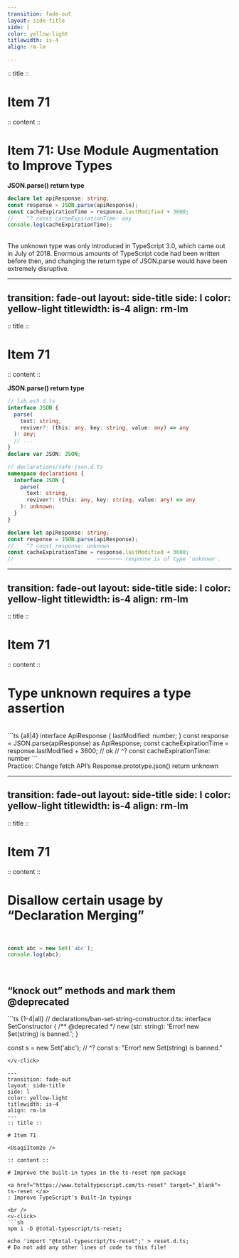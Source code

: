 ```yaml
---
transition: fade-out
layout: side-title
side: l
color: yellow-light
titlewidth: is-4
align: rm-lm

---
```

:: title ::

# Item 71

<UsagiItem2e />

:: content ::

# Item 71: Use Module Augmentation to Improve Types

<b>JSON.parse() return type</b>
```ts {monaco}
declare let apiResponse: string;
const response = JSON.parse(apiResponse);
const cacheExpirationTime = response.lastModified + 3600;
//    ^? const cacheExpirationTime: any
console.log(cacheExpirationTime);
```

<v-click>
<br />
The unknown type was only introduced in TypeScript 3.0, which came out in July of 2018. Enormous amounts of TypeScript code had been written before then, and changing the return type of JSON.parse would have been extremely disruptive.
</v-click>

---
transition: fade-out
layout: side-title
side: l
color: yellow-light
titlewidth: is-4
align: rm-lm
---
:: title ::

# Item 71

<UsagiItem2e />

:: content ::

<b>JSON.parse() return type</b>
```ts {1-9|1-19|21-25}
// lib.es5.d.ts
interface JSON {
  parse(
    text: string,
    reviver?: (this: any, key: string, value: any) => any
  ): any;
  // ...
}
declare var JSON: JSON;

// declarations/safe-json.d.ts
namespace declarations {
  interface JSON {
    parse(
      text: string,
      reviver?: (this: any, key: string, value: any) => any
    ): unknown;
  }
}

declare let apiResponse: string;
const response = JSON.parse(apiResponse);
//    ^? const response: unknown
const cacheExpirationTime = response.lastModified + 3600;
//                          ~~~~~~~~ response is of type 'unknown'.
```

---
transition: fade-out
layout: side-title
side: l
color: yellow-light
titlewidth: is-4
align: rm-lm
---
:: title ::

# Item 71

<UsagiItem2e />

:: content ::

# Type unknown requires a type assertion
<br />
```ts {all|4}
interface ApiResponse {
  lastModified: number;
}
const response = JSON.parse(apiResponse) as ApiResponse;
const cacheExpirationTime = response.lastModified + 3600;  // ok
//    ^? const cacheExpirationTime: number
```

<br />
<v-click>
Practice: Change fetch API’s Response.prototype.json() return unknown
</v-click>

---
transition: fade-out
layout: side-title
side: l
color: yellow-light
titlewidth: is-4
align: rm-lm
---
:: title ::

# Item 71

<UsagiItem2e />

:: content ::

# Disallow certain usage by “Declaration Merging”

<br />

```ts {monaco-run} {autorun:false}
const abc = new Set('abc');
console.log(abc);
```

<v-click>
<br />
<h2> “knock out” methods and mark them @deprecated </h2>
```ts {1-4|all}
// declarations/ban-set-string-constructor.d.ts:
interface SetConstructor {
  /** @deprecated */
  new (str: string): 'Error! new Set(string) is banned.';
}

const s = new Set('abc');
//    ^? const s: "Error! new Set(string) is banned."
```
</v-click>

---
transition: fade-out
layout: side-title
side: l
color: yellow-light
titlewidth: is-4
align: rm-lm
---
:: title ::

# Item 71

<UsagiItem2e />

:: content ::

# Improve the built-in types in the ts-reset npm package

<a href="https://www.totaltypescript.com/ts-reset" target="_blank"> ts-reset </a>
: Improve TypeScript's Built-In typings

<br />
<v-click>
```sh
npm i -D @total-typescript/ts-reset;

echo 'import "@total-typescript/ts-reset";' > reset.d.ts;
# Do not add any other lines of code to this file!
```
</v-click>